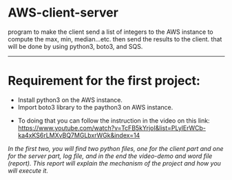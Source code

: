 # AWS-client-server
program to make the client send a list of integers to the AWS instance to compute the max, min, median...etc. then send the results to the client. that will be done by using python3, boto3, and SQS.
***
# Requirement for the first project:

  - Install python3 on the AWS instance.
 - Import boto3 library to the paython3 on AWS instance.

  * To doing that you can follow the instruction in the video on this link: https://www.youtube.com/watch?v=TcFB5kYrjoI&list=PLylErWCb-ka4xKS6rLMXvBQ7MGLbxrWGk&index=14

*In the first two, you will find two python files, one for the client part and one for the server part, log file, and in the end the video-demo and word file (report). This report will explain the mechanism of the project and how you will execute it.*
